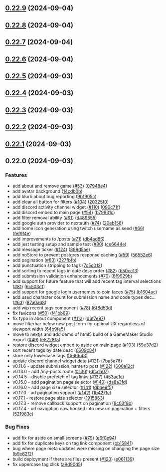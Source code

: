 

## [0.22.9](https://github.com/Underwood-Inc/idling.app__UI/compare/0.22.8...0.22.9) (2024-09-04)

## [0.22.8](https://github.com/Underwood-Inc/idling.app__UI/compare/0.22.7...0.22.8) (2024-09-04)

## [0.22.7](https://github.com/Underwood-Inc/idling.app__UI/compare/0.22.6...0.22.7) (2024-09-04)

## [0.22.6](https://github.com/Underwood-Inc/idling.app__UI/compare/0.22.5...0.22.6) (2024-09-04)

## [0.22.5](https://github.com/Underwood-Inc/idling.app__UI/compare/0.22.4...0.22.5) (2024-09-03)

## [0.22.4](https://github.com/Underwood-Inc/idling.app__UI/compare/0.22.3...0.22.4) (2024-09-03)

## [0.22.3](https://github.com/Underwood-Inc/idling.app__UI/compare/0.22.2...0.22.3) (2024-09-03)

## [0.22.2](https://github.com/Underwood-Inc/idling.app__UI/compare/0.22.1...0.22.2) (2024-09-03)

## [0.22.1](https://github.com/Underwood-Inc/idling.app__UI/compare/0.22.0...0.22.1) (2024-09-03)

## 0.22.0 (2024-09-03)


### Features

* add about and remove game ([#53](https://github.com/Underwood-Inc/idling.app__UI/issues/53)) ([07948e4](https://github.com/Underwood-Inc/idling.app__UI/commit/07948e46bde51b7be2cc19e7ec4e014e6fcd7f15))
* add avatar background ([14cdb0b](https://github.com/Underwood-Inc/idling.app__UI/commit/14cdb0b9b6cf56314c0d2db417886ce85b12735a))
* add blurb about bug reporting ([9b1905c](https://github.com/Underwood-Inc/idling.app__UI/commit/9b1905c1d609c8c1da56f90ba538239f56b1bd71))
* add clear all button for filters ([#104](https://github.com/Underwood-Inc/idling.app__UI/issues/104)) ([20325f0](https://github.com/Underwood-Inc/idling.app__UI/commit/20325f06a40629b133f88fbfca4baa1619a84a71))
* add discord activity channel widget ([#110](https://github.com/Underwood-Inc/idling.app__UI/issues/110)) ([090c71f](https://github.com/Underwood-Inc/idling.app__UI/commit/090c71f4df4cee712e2fc0bfcd6fc35410e58fc5))
* add discord embed to main page ([#54](https://github.com/Underwood-Inc/idling.app__UI/issues/54)) ([b79831c](https://github.com/Underwood-Inc/idling.app__UI/commit/b79831c0b2b557855dce5d4a9f58f34866b6201b))
* add filter removal ability ([#91](https://github.com/Underwood-Inc/idling.app__UI/issues/91)) ([d489555](https://github.com/Underwood-Inc/idling.app__UI/commit/d4895550429c796f16e0ca63376fc8c0a3f05606))
* add google auth provider to nextauth ([#74](https://github.com/Underwood-Inc/idling.app__UI/issues/74)) ([20eb158](https://github.com/Underwood-Inc/idling.app__UI/commit/20eb158d83f44281501e69df33707228fbdf8a44))
* add home icon generation using twitch username as seed ([#66](https://github.com/Underwood-Inc/idling.app__UI/issues/66)) ([fef9f4e](https://github.com/Underwood-Inc/idling.app__UI/commit/fef9f4e43033891e34380f4aba02c541ef0a1661))
* add improvements to /posts ([#71](https://github.com/Underwood-Inc/idling.app__UI/issues/71)) ([db4ad86](https://github.com/Underwood-Inc/idling.app__UI/commit/db4ad8665589a0dd1eacdf2086bfa0da69bf68e6))
* add jest testing setup and sample test ([#80](https://github.com/Underwood-Inc/idling.app__UI/issues/80)) ([ce6644e](https://github.com/Underwood-Inc/idling.app__UI/commit/ce6644e8026cd7def5e9c2e89aefb3350dbcc228))
* add message ticker ([#124](https://github.com/Underwood-Inc/idling.app__UI/issues/124)) ([899d5ae](https://github.com/Underwood-Inc/idling.app__UI/commit/899d5ae7aedb5884ae8b73dd41613be9cdfc6349))
* add noStore to prevent postgres response caching ([#59](https://github.com/Underwood-Inc/idling.app__UI/issues/59)) ([56552e6](https://github.com/Underwood-Inc/idling.app__UI/commit/56552e68ea25c4d65a7f8195b0b3a8ba348c1165))
* add pagination ([#83](https://github.com/Underwood-Inc/idling.app__UI/issues/83)) ([227fbfb](https://github.com/Underwood-Inc/idling.app__UI/commit/227fbfb8fd45eb9a627674e3f7695202d02a4770))
* add punctuation stripping to tags ([7c5c012](https://github.com/Underwood-Inc/idling.app__UI/commit/7c5c012bc7309431623cced130e3fba18857b67a))
* add sorting to recent tags in date desc order ([#82](https://github.com/Underwood-Inc/idling.app__UI/issues/82)) ([b50cc13](https://github.com/Underwood-Inc/idling.app__UI/commit/b50cc13ea71a27b451c900ad6e4a13eef696b9da))
* add submission validation enhancements ([#70](https://github.com/Underwood-Inc/idling.app__UI/issues/70)) ([6f9929b](https://github.com/Underwood-Inc/idling.app__UI/commit/6f9929b523bc112ccb52134ffdb13b2ec1600dcf))
* add support for future feature that will add recent tag interval selections ([#81](https://github.com/Underwood-Inc/idling.app__UI/issues/81)) ([6c503c1](https://github.com/Underwood-Inc/idling.app__UI/commit/6c503c1c02a7ef27d36be18d14bb9f639c3d04bf))
* add support for google login usernames to coin faces ([#75](https://github.com/Underwood-Inc/idling.app__UI/issues/75)) ([b1604ac](https://github.com/Underwood-Inc/idling.app__UI/commit/b1604ac9726eaa0fb99a18d220ef2c4712cefd77))
* add used character count for submission name and code types dec… ([#63](https://github.com/Underwood-Inc/idling.app__UI/issues/63)) ([87a0a68](https://github.com/Underwood-Inc/idling.app__UI/commit/87a0a68fca02733fed995619adade04a47d0d10c))
* add wip recent tags component ([#78](https://github.com/Underwood-Inc/idling.app__UI/issues/78)) ([6f8d53d](https://github.com/Underwood-Inc/idling.app__UI/commit/6f8d53d2bd5f83339832092d2998671134055e0c))
* fix favicons ([#50](https://github.com/Underwood-Inc/idling.app__UI/issues/50)) ([f41bb89](https://github.com/Underwood-Inc/idling.app__UI/commit/f41bb89e4a36a437886b15d03986d19950bfeb97))
* fix typo in about component ([#112](https://github.com/Underwood-Inc/idling.app__UI/issues/112)) ([d6f7e97](https://github.com/Underwood-Inc/idling.app__UI/commit/d6f7e979ce5f118d944e760378dad78fb902faf5))
* move filterbar below new post form for optimal UX regardless of viewport width ([64b9fe5](https://github.com/Underwood-Inc/idling.app__UI/commit/64b9fe547f01ba5c3a340eb128e18353a8965782))
* move to nextjs and add demo of html5 build of a GameMaker Studio export ([#49](https://github.com/Underwood-Inc/idling.app__UI/issues/49)) ([e522815](https://github.com/Underwood-Inc/idling.app__UI/commit/e522815d6ba835314723600778e3df2d0b232b76))
* restore discord widget embed to aside on main page ([#103](https://github.com/Underwood-Inc/idling.app__UI/issues/103)) ([59e37d2](https://github.com/Underwood-Inc/idling.app__UI/commit/59e37d209e7b304de984145d80a362d07f648a83))
* sort recent tags by date desc ([6609c84](https://github.com/Underwood-Inc/idling.app__UI/commit/6609c84bd5ea3cd05d8939c40f66d164cfda9156))
* store only lowercase tags ([f566643](https://github.com/Underwood-Inc/idling.app__UI/commit/f56664300c6eea3e425491c986795d3937d5dcee))
* update discord channel widget data ([#121](https://github.com/Underwood-Inc/idling.app__UI/issues/121)) ([7ba5a76](https://github.com/Underwood-Inc/idling.app__UI/commit/7ba5a76cfef1e01b72e14471849179e428d5a872))
* v0.11.6 - update submission_name to post ([#122](https://github.com/Underwood-Inc/idling.app__UI/issues/122)) ([600a12c](https://github.com/Underwood-Inc/idling.app__UI/commit/600a12c891d9d011152580785163e09c9680cc8d))
* v0.13.0 - add /my-posts route ([#130](https://github.com/Underwood-Inc/idling.app__UI/issues/130)) ([dfcda07](https://github.com/Underwood-Inc/idling.app__UI/commit/dfcda0794ee09a3b014bb322d1f1a2a26488592c))
* v0.14.5 - disable prefetch of tag links ([#137](https://github.com/Underwood-Inc/idling.app__UI/issues/137)) ([453ac1c](https://github.com/Underwood-Inc/idling.app__UI/commit/453ac1c4371bdf494b428655d14631d419f4b49d))
* v0.15.0 - add pagination page selector ([#140](https://github.com/Underwood-Inc/idling.app__UI/issues/140)) ([da8a3fd](https://github.com/Underwood-Inc/idling.app__UI/commit/da8a3fd8783669bc0aa17563b846cff0676e463e))
* v0.16.0 - add page size selector ([#141](https://github.com/Underwood-Inc/idling.app__UI/issues/141)) ([dbae9f5](https://github.com/Underwood-Inc/idling.app__UI/commit/dbae9f5b7ea2ddb4ef0b9bc723d28eb55968c24c))
* v0.17.0 - url pagination support ([#142](https://github.com/Underwood-Inc/idling.app__UI/issues/142)) ([1b427fc](https://github.com/Underwood-Inc/idling.app__UI/commit/1b427fc5577e7a09a82a74d131e55cf05817dc30))
* v0.17.1 - restore page size selector ([1915863](https://github.com/Underwood-Inc/idling.app__UI/commit/1915863f088b2e06abb4c8d0fdfdfdf018ddf12a))
* v0.17.3 - remove callback support on pagination ([8c03f8b](https://github.com/Underwood-Inc/idling.app__UI/commit/8c03f8bcc2f0ec16252fb4ce3c44fa5a70c428c9))
* v0.17.4 - url navigation now hooked into new url pagination + filters ([521983c](https://github.com/Underwood-Inc/idling.app__UI/commit/521983c4d616f1489d0009cde22858e7b9473f5c))


### Bug Fixes

* add fix for aside on small screens ([#79](https://github.com/Underwood-Inc/idling.app__UI/issues/79)) ([e6f0e94](https://github.com/Underwood-Inc/idling.app__UI/commit/e6f0e94b126fa436975867fb13d4f31221e9a848))
* add fix for duplicate keys on tag link component ([bb15841](https://github.com/Underwood-Inc/idling.app__UI/commit/bb15841c9f20102e05ac2729df7c612428f61e93))
* bug where page meta updates were missing on changing the page size ([b9c62f2](https://github.com/Underwood-Inc/idling.app__UI/commit/b9c62f25a831c5e6e934e3214ca01c3c3c458b42))
* build deployment if there are files present ([#123](https://github.com/Underwood-Inc/idling.app__UI/issues/123)) ([e061139](https://github.com/Underwood-Inc/idling.app__UI/commit/e0611394071cb0d5643e291be81db305d876d968))
* fix uppercase tag click ([a9d90d5](https://github.com/Underwood-Inc/idling.app__UI/commit/a9d90d50a291043f657f9cca913942eb97ac78d2))
